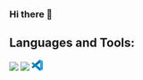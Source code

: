 ### Hi there 👋


<!-- <a href=""><img src="https://media.giphy.com/media/SWoSkN6DxTszqIKEqv/giphy.gif" align="right" height="275" /></a> -->


## Languages and Tools:

<code><img height="20" src="https://i.loli.net/2021/09/07/SelduMoj5NRyvrx.png"></code>
<code><img height="20" src="https://i.loli.net/2021/09/07/g9mnewC3BEX1pfL.png"></code>
<code><img height="20" src="https://raw.githubusercontent.com/github/explore/80688e429a7d4ef2fca1e82350fe8e3517d3494d/topics/visual-studio-code/visual-studio-code.png"></code>
